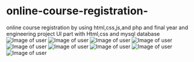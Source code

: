# online-course-registration-
online course registration by using html,css,js,and php and final year and engineering project 
UI part with Html,css and mysql database
![Image of user](https://github.com/nikhilkeshava/online-course-registration-/blob/master/screens/Screenshot%20(450).png)
![Image of user](https://github.com/nikhilkeshava/online-course-registration-/blob/master/screens/Screenshot%20(451).png)
![Image of user](https://github.com/nikhilkeshava/online-course-registration-/blob/master/screens/Screenshot%20(452).png)
![Image of user](https://github.com/nikhilkeshava/online-course-registration-/blob/master/screens/Screenshot%20(453).png)
![Image of user](https://github.com/nikhilkeshava/online-course-registration-/blob/master/screens/Screenshot%20(454).png)
![Image of user](https://github.com/nikhilkeshava/online-course-registration-/blob/master/screens/Screenshot%20(455).png)
![Image of user](https://github.com/nikhilkeshava/online-course-registration-/blob/master/screens/Screenshot%20(456).png)
![Image of user](https://github.com/nikhilkeshava/online-course-registration-/blob/master/screens/Screenshot%20(457).png)
![Image of user](https://github.com/nikhilkeshava/online-course-registration-/blob/master/screens/Screenshot%20(458).png)

